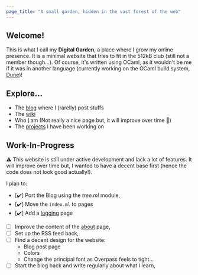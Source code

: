 ```yaml
---
page_title: "A small garden, hidden in the vast forest of the web"
---
```


## Welcome!

This is what I call my **Digital Garden**, a place where I grow my online
presence. It is a minimal website that tries to fit in the 512kB club (still
not a member though...). Of course, it's written using OCaml, as it wouldn't be
me if it was in another language (currently working on the OCaml build system,
[Dune](https://github.com/ocaml/dune))!

## Explore...

- The [blog](/blog) where I (rarelly) post stuffs
- The [wiki](/wiki) 
- Who [I](/about) am (Not really a nice page but, it will improve over time 🤞)
- The [projects](/projects) I have been working on

## Work-In-Progress

⚠️ This website is still under active development and lack a lot of features. It
will improve over time but, I wanted to have a decent base first (hence the
code does not look good actually!).

I plan to:
- [✔️] Port the Blog using the _tree.ml_ module,
- [✔️] Move the `index.ml` to pages
- [✔️] Add a [logging](/logging) page
- [ ] Improve the content of the [about](/about) page,
- [ ] Set up the RSS feed back,
- [ ] Find a decent design for the website:
    - Blog post page
    - Colors
    - Change the principal font as Overpass feels to tight...
- [ ] Start the blog back and write regularly about what I learn,
